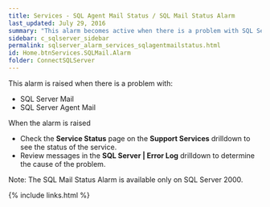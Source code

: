 ```yaml
---
title: Services - SQL Agent Mail Status / SQL Mail Status Alarm
last_updated: July 29, 2016
summary: "This alarm becomes active when there is a problem with SQL Server Agent Mail."
sidebar: c_sqlserver_sidebar
permalink: sqlserver_alarm_services_sqlagentmailstatus.html
id: Home.btnServices.SQLMail.Alarm
folder: ConnectSQLServer
---
```




This alarm is raised when there is a problem with:

* SQL Server Mail
* SQL Server Agent Mail 

When the alarm is raised

* Check the **Service Status** page on the **Support Services** drilldown to see the status of the service.
* Review messages in the **SQL Server \| Error Log** drilldown to determine the cause of the problem.


Note: The SQL Mail Status Alarm is available only on SQL Server 2000.

{% include links.html %}
